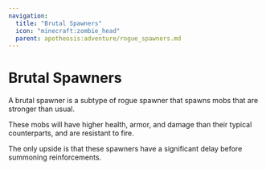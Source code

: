 ```yaml
---
navigation:
  title: "Brutal Spawners"
  icon: "minecraft:zombie_head"
  parent: apotheosis:adventure/rogue_spawners.md
---
```


# Brutal Spawners

A brutal spawner is a subtype of rogue spawner that spawns mobs that are stronger than usual.

These mobs will have higher health, armor, and damage than their typical counterparts, and are resistant to fire.

The only upside is that these spawners have a significant delay before summoning reinforcements.


